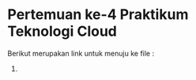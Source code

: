 # Pertemuan ke-4      Praktikum Teknologi Cloud

Berikut merupakan link untuk menuju ke file :

1. 
